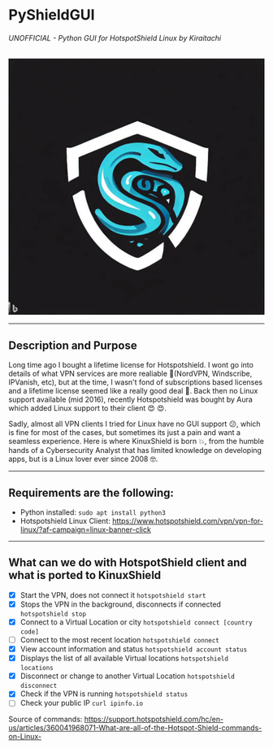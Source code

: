 # PyShieldGUI

###### UNOFFICIAL - Python GUI for HotspotShield Linux by Kiraitachi
<p align="center">
  <img src="https://github.com/kiraitachi/PyShield/blob/main/Pyshield.png">
</p>

---

## Description and Purpose

Long time ago I bought a lifetime license for Hotspotshield. I wont go into details of what VPN services are more realiable :yawning_face:(NordVPN, Windscribe, IPVanish, etc), but at the time, I wasn't fond of subscriptions based licenses and a lifetime license seemed like a really good deal :money_mouth_face:. Back then no Linux support available (mid 2016), recently Hotspotshield was bought by Aura which added Linux support to their client :heart_eyes: :heart_eyes:.

Sadly, almost all VPN clients I tried for Linux have no GUI support :confused:, which is fine for most of the cases, but sometimes its just a pain and want a seamless experience. Here is where KinuxShield is born :boom:, from the humble hands of a Cybersecurity Analyst that has limited knowledge on developing apps, but is a Linux lover ever since 2008 :nerd_face:.

---

## Requirements are the following:

* Python installed: `sudo apt install python3`
* Hotspotshield Linux Client: https://www.hotspotshield.com/vpn/vpn-for-linux/?af-campaign=linux-banner-click
            
---
           
## What can we do with HotspotShield client and what is ported to KinuxShield

- [x] Start the VPN, does not connect it `hotspotshield start`
- [x] Stops the VPN in the background, disconnects if connected `hotspotshield stop`
- [X] Connect to a Virtual Location or city `hotspotshield connect [country code]`
- [ ] Connect to the most recent location `hotspotshield connect`
- [x] View account information and status `hotspotshield account status`
- [x] Displays the list of all available Virtual locations `hotspotshield locations`
- [x] Disconnect or change to another Virtual Location `hotspotshield disconnect`
- [x] Check if the VPN is running `hotspotshield status`
- [ ] Check your public IP `curl ipinfo.io`

Source of commands: https://support.hotspotshield.com/hc/en-us/articles/360041968071-What-are-all-of-the-Hotspot-Shield-commands-on-Linux-
